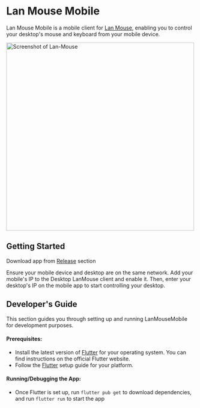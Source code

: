 # Lan Mouse Mobile

Lan Mouse Mobile is a mobile client for [Lan Mouse](https://github.com/feschber/lan-mouse), enabling you to control your desktop's mouse and keyboard from your mobile device.

<picture>
    <source media="(prefers-color-scheme: dark)" srcset="/screenshots/dark.png?raw=true" height=500>
    <source media="(prefers-color-scheme: light)" srcset="/screenshots/light.png?raw=true" height=500>
    <img alt="Screenshot of Lan-Mouse" srcset="/screenshots/dark.png" height=500>
</picture>

## Getting Started

Download app from [Release](https://github.com/rohitsangwan01/lan-mouse-mobile/releases) section

Ensure your mobile device and desktop are on the same network. Add your mobile's IP to the Desktop LanMouse client and enable it. Then, enter your desktop's IP on the mobile app to start controlling your desktop.

## Developer's Guide

This section guides you through setting up and running LanMouseMobile for development purposes.

#### Prerequisites:

- Install the latest version of [Flutter](https://flutter-ko.dev/get-started/install) for your operating system. You can find instructions on the official Flutter website.
- Follow the [Flutter](https://flutter-ko.dev/get-started/install) setup guide for your platform.

#### Running/Debugging the App:

- Once Flutter is set up, run `flutter pub get` to download dependencies, and run `flutter run` to start the app
